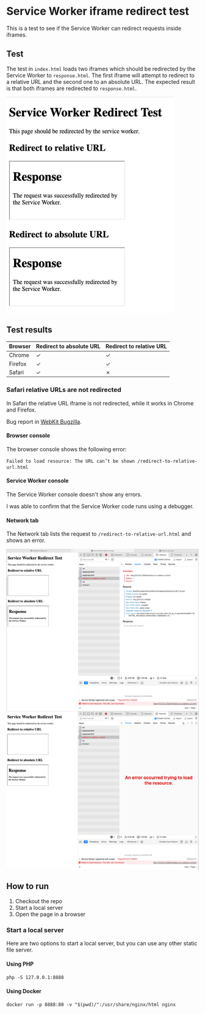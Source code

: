 # Service Worker iframe redirect test

This is a test to see if the Service Worker can redirect requests inside iframes.

## Test

The test in `index.html` loads two iframes which should be redirected by the Service Worker to `response.html`.
The first iframe will attempt to redirect to a relative URL and the second one to an absolute URL.
The expected result is that both iframes are redirected to `response.html`.

![Test page](screenshots/test-page.png)

## Test results

| Browser | Redirect to absolute URL | Redirect to relative URL |
| ------- | ---------------------- | ---------------------- |
| Chrome  | ✓                      | ✓                      |
| Firefox | ✓                      | ✓                      |
| Safari  | ✓                      | ✗                      |


### Safari relative URLs are not redirected

In Safari the relative URL iframe is not redirected, while it works in Chrome and Firefox.

Bug report in [WebKit Bugzilla](https://bugs.webkit.org/show_bug.cgi?id=282427).

#### Browser console

The browser console shows the following error:
```
Failed to load resource: The URL can’t be shown /redirect-to-relative-url.html
```

#### Service Worker console

The Service Worker console doesn't show any errors.

I was able to confirm that the Service Worker code runs using a debugger.

#### Network tab

The Network tab lists the request to `/redirect-to-relative-url.html` and shows an error.

![Safari network tab headers error](screenshots/safari-network-headers-error.png)
![Safari network tab preview error](screenshots/safari-network-preview-error.png)


## How to run

1. Checkout the repo
2. Start a local server
3. Open the page in a browser

### Start a local server

Here are two options to start a local server, but you can use any other static file server.

#### Using PHP
```
php -S 127.0.0.1:8888
```

#### Using Docker
```
docker run -p 8888:80 -v "$(pwd)/":/usr/share/nginx/html nginx
```

